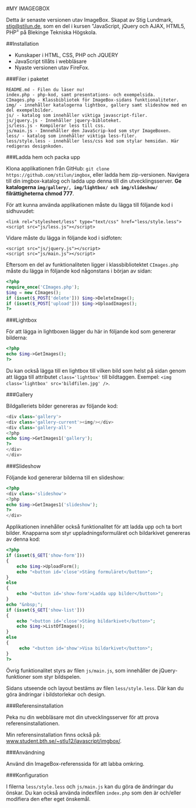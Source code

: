 #MY IMAGEGBOX

Detta är senaste versionen utav ImageBox. Skapat av Stig Lundmark, stig@stilun.de, 
som en del i kursen "JavaScript, jQuery och AJAX, HTML5, PHP" på Blekinge Tekniska Högskola.

##Installation

* Kunskaper i HTML, CSS, PHP och JQUERY
* JavaScript tillåts i webbläsare
* Nyaste versionen utav FireFox.

###Filer i paketet
```
README.md - Filen du läser nu!
index.php - php-kod, samt presentations- och exempelsida.
CImages.php - Klassbibliotek för ImageBox-sidans funktionaliteter.
img/ - innehåller katalogerna lightbox, gallery samt slideshow med en del exempelbilder.
js/ - katalog som innehåller viktiga javascript-filer.
js/jquery.js - Innehåller jquery-bibloteket.
js/less.js - Kompilerar less till css.
js/main.js - Imnnehåller den JavaScrip-kod som styr ImageBoxen.
less/ - katalog som innehåller viktiga less-filer.
less/style.less - innehåller less/css kod som stylar hemsidan. Här redigeras designkoden.
```
###Ladda hem och packa upp

Klona applikationen från GitHub: `git clone https://github.com/stilun/imgbox`, eller ladda hem zip-versionen. 
Navigera till din imgbox-katalog och ladda upp denna till din utvecklingsserver. 
__Ge katalogerna `img/gallery/, img/lightbox/ och img/slideshow/` filrättigheterna chmod 777__.

För att kunna använda applikationen måste du lägga till följande kod i sidhuvudet:
```
<link rel="stylesheet/less" type="text/css" href="less/style.less">
<script src="js/less.js"></script>
```
Vidare måste du lägga in följande kod i sidfoten:
```
<script src="js/jquery.js"></script>
<script src="js/main.js"></script>
```
Eftersom en del av funktionaliteten ligger i klassbibliotektet `CImages.php` måste du lägga in följande kod någonstans i början av sidan:
```PHP
<?php
require_once('CImages.php');
$img = new CImages();
if (isset($_POST['delete'])) $img->DeleteImage();
if (isset($_POST['upload'])) $img->UploadImages();
?>
```

###Lightbox

För att lägga in lightboxen lägger du här in följande kod som genererar bilderna:
```PHP
<?php 
echo $img->GetImages();
?>
```
Du kan också lägga till en lightbox till vilken bild som helst på sidan genom att lägga till attributet `class='lightbox'` till bildtaggen.
Exempel: `<img class='lightbox' src='bildfilen.jpg' />`. 

###Gallery

Bildgalleriets bilder genereras av följande kod:
```PHP
<div class='gallery'>
<div class='gallery-current'><img/></div>
<div class='gallery-all'>
<?php
echo $img->GetImages1('gallery');
?>
</div>
</div>
```
###Slideshow

Följande kod genererar bilderna till en slideshow:
```PHP
<?php
<div class='slideshow'>
<?php 
echo $img->GetImages1('slideshow');
?>
</div>
```
Applikationen innehåller också funktionalitet för att ladda upp och ta bort bilder.
Knapparna som styr uppladningsformuläret och bildarkivet genereras av denna kod: 
```PHP
<?php
if (isset($_GET['show-form']))
{
	echo $img->UploadForm();
	echo "<button id='close'>Stäng formuläret</button>";
}
else
{
	echo "<button id='show-form'>Ladda upp bilder</button>";
}
echo "&nbsp;";
if (isset($_GET['show-list']))
{
	echo "<button id='close'>Stäng bildarkivet</button>";
	echo $img->ListOfImages();
}
else
{
	 echo "<button id='show'>Visa bildarkivet</button>";
}
?>
```
Övrig funktionalitet styrs av filen `js/main.js`, som innehåller de jQuery-funktioner som styr bildspelen. 

Sidans utseende och layout bestäms av filen `less/style.less`. Där kan du göra ändringar i bildstorlekar och design.

###Referensinstallation

Peka nu din webbläsare mot din utvecklingsserver för att prova referensinstallationen.

Min referensinstallation finns också på: <a href="http://www.student.bth.se/~stlu12/javascript/imgbox/" target="_blank">www.student.bth.se/~stlu12/javascript/imgbox/</a>.

###Användning

Använd din ImageBox-referenssida för att labba omkring.

###Konfiguration

I filerna `less/style.less` och `js/main.js` kan du göra de ändringar du önskar. 
Du kan också använda indexfilen `index.php` som den är och/eller modifiera den efter eget önskemål.
